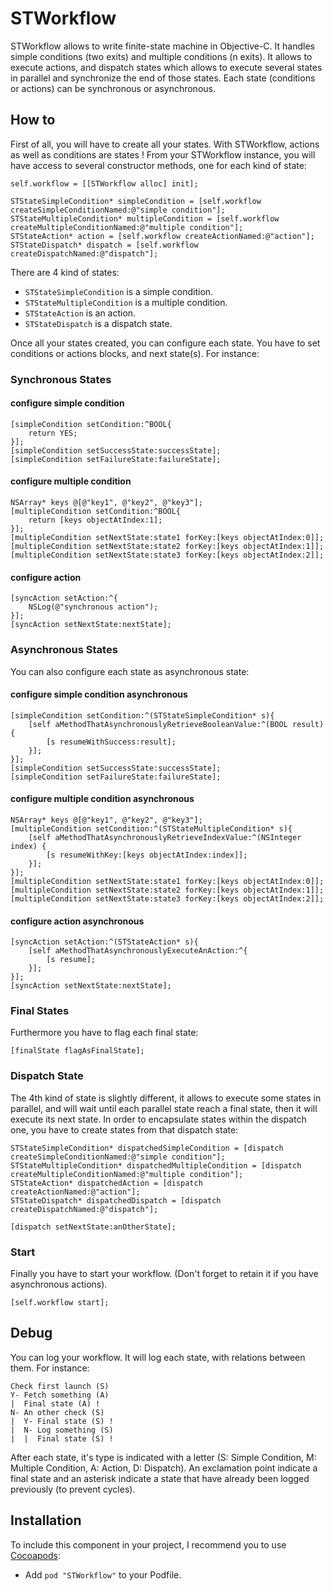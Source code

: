 STWorkflow
==========

STWorkflow allows to write finite-state machine in Objective-C.
It handles simple conditions (two exits) and multiple conditions (n exits).
It allows to execute actions, and dispatch states which allows to execute several states in parallel and synchronize the end of those states.
Each state (conditions or actions) can be synchronous or asynchronous.

## How to

First of all, you will have to create all your states. With STWorkflow, actions as well as conditions are states !
From your STWorkflow instance, you will have access to several constructor methods, one for each kind of state:

```
self.workflow = [[STWorkflow alloc] init];
    
STStateSimpleCondition* simpleCondition = [self.workflow createSimpleConditionNamed:@"simple condition"];
STStateMultipleCondition* multipleCondition = [self.workflow createMultipleConditionNamed:@"multiple condition"];
STStateAction* action = [self.workflow createActionNamed:@"action"];
STStateDispatch* dispatch = [self.workflow createDispatchNamed:@"dispatch"];
```

There are 4 kind of states:
* `STStateSimpleCondition` is a simple condition.
* `STStateMultipleCondition` is a multiple condition.
* `STStateAction` is an action.
* `STStateDispatch` is a dispatch state.

Once all your states created, you can configure each state. You have to set conditions or actions blocks, and next state(s). For instance:

### Synchronous States

#### configure simple condition

```
[simpleCondition setCondition:^BOOL{
    return YES;
}];
[simpleCondition setSuccessState:successState];
[simpleCondition setFailureState:failureState];
```

#### configure multiple condition

```
NSArray* keys @[@"key1", @"key2", @"key3"];
[multipleCondition setCondition:^BOOL{
    return [keys objectAtIndex:1];
}];
[multipleCondition setNextState:state1 forKey:[keys objectAtIndex:0]];
[multipleCondition setNextState:state2 forKey:[keys objectAtIndex:1]];
[multipleCondition setNextState:state3 forKey:[keys objectAtIndex:2]];
```

#### configure action

```
[syncAction setAction:^{
    NSLog(@"synchronous action");
}];
[syncAction setNextState:nextState];
```

### Asynchronous States

You can also configure each state as asynchronous state:

#### configure simple condition asynchronous

```
[simpleCondition setCondition:^(STStateSimpleCondition* s){
    [self aMethodThatAsynchronouslyRetrieveBooleanValue:^(BOOL result) {
        [s resumeWithSuccess:result];
    }];
}];
[simpleCondition setSuccessState:successState];
[simpleCondition setFailureState:failureState];
```

#### configure multiple condition asynchronous

```
NSArray* keys @[@"key1", @"key2", @"key3"];
[multipleCondition setCondition:^(STStateMultipleCondition* s){
    [self aMethodThatAsynchronouslyRetrieveIndexValue:^(NSInteger index) {
        [s resumeWithKey:[keys objectAtIndex:index]];
    }];
}];
[multipleCondition setNextState:state1 forKey:[keys objectAtIndex:0]];
[multipleCondition setNextState:state2 forKey:[keys objectAtIndex:1]];
[multipleCondition setNextState:state3 forKey:[keys objectAtIndex:2]];
```

#### configure action asynchronous

```
[syncAction setAction:^(STStateAction* s){
    [self aMethodThatAsynchronouslyExecuteAnAction:^{
        [s resume];
    }];
}];
[syncAction setNextState:nextState];
```

### Final States
Furthermore you have to flag each final state:

```
[finalState flagAsFinalState];
```

### Dispatch State

The 4th kind of state is slightly different, it allows to execute some states in parallel, and will wait until each parallel state reach a final state, then it will execute its next state.
In order to encapsulate states within the dispatch one, you have to create states from that dispatch state:

```
STStateSimpleCondition* dispatchedSimpleCondition = [dispatch createSimpleConditionNamed:@"simple condition"];
STStateMultipleCondition* dispatchedMultipleCondition = [dispatch createMultipleConditionNamed:@"multiple condition"];
STStateAction* dispatchedAction = [dispatch createActionNamed:@"action"];
STStateDispatch* dispatchedDispatch = [dispatch createDispatchNamed:@"dispatch"];

[dispatch setNextState:anOtherState];
```

### Start

Finally you have to start your workflow. (Don't forget to retain it if you have asynchronous actions).

```
[self.workflow start];
```

## Debug

You can log your workflow. It will log each state, with relations between them. For instance:

```
Check first launch (S)
Y- Fetch something (A)
|  Final state (A) !
N- An other check (S)
|  Y- Final state (S) !
|  N- Log something (S)
|  |  Final state (S) !
```

After each state, it's type is indicated with a letter (S: Simple Condition, M: Multiple Condition, A: Action, D: Dispatch).
An exclamation point indicate a final state and an asterisk indicate a state that have already been logged previously (to prevent cycles).

## Installation

To include this component in your project, I recommend you to use [Cocoapods](http://cocoapods.org):
* Add `pod "STWorkflow"` to your Podfile.
